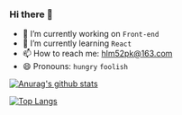 ### Hi there 👋

- 🔭 I’m currently working on `Front-end`
- 🌱 I’m currently learning `React`
- 📫 How to reach me: hlm52pk@163.com
- 😄 Pronouns: `hungry` `foolish`

[![Anurag's github stats](https://github-readme-stats.vercel.app/api?username=MrHeer&count_private=true&show_icons=true)](https://github.com/anuraghazra/github-readme-stats)

[![Top Langs](https://github-readme-stats.vercel.app/api/top-langs/?username=MrHeer&layout=compact)](https://github.com/anuraghazra/github-readme-stats)
